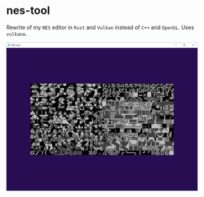 # nes-tool
Rewrite of my `NES` editor in `Rust` and `Vulkan` instead of `C++` and `OpenGL`.
Uses `vulkano`.

![Screenshot of the current progress](screenshot.PNG)
